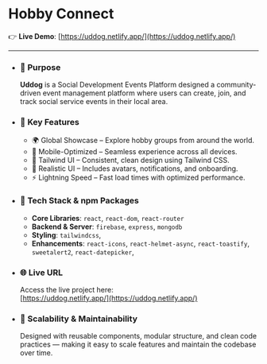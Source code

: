 # Hobby Connect

👉 **Live Demo**: [https://uddog.netlify.app/](https://uddog.netlify.app/)

---

- ### 🎯 **Purpose**

  **Uddog** is a Social Development Events Platform designed a community-driven event management platform where users can create, join, and track social service events in their local area.


- ### 🚀 **Key Features**

  - 🌍 Global Showcase – Explore hobby groups from around the world.
  - 📱 Mobile-Optimized – Seamless experience across all devices.
  - 🎨 Tailwind UI – Consistent, clean design using Tailwind CSS.
  - 🔔 Realistic UI – Includes avatars, notifications, and onboarding.
  - ⚡ Lightning Speed – Fast load times with optimized performance.

- ### 🧰 **Tech Stack & npm Packages**

  - **Core Libraries**: `react`, `react-dom`, `react-router`
  - **Backend & Server**: `firebase`, `express`, `mongodb`
  - **Styling**: `tailwindcss`,
  - **Enhancements**: `react-icons`, `react-helmet-async`, `react-toastify`, `sweetalert2`, `react-datepicker`,

- ### 🌐 **Live URL**

  Access the live project here:  
  [https://uddog.netlify.app/](https://uddog.netlify.app/)

- ### 🧱 **Scalability & Maintainability**
  Designed with reusable components, modular structure, and clean code practices — making it easy to scale features and maintain the codebase over time.
